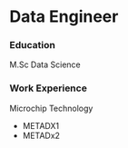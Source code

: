 # Data Engineer

### Education
M.Sc Data Science

### Work Experience
Microchip Technology
  - METADX1
  - METADx2
